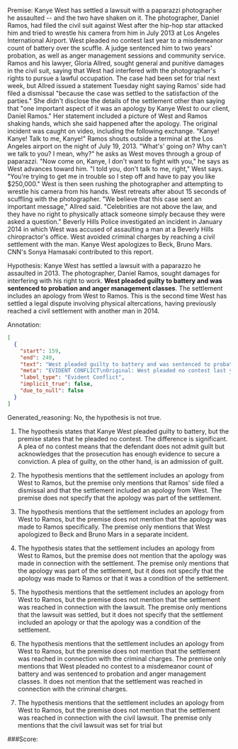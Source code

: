 
Premise:
Kanye West has settled a lawsuit with a paparazzi photographer he assaulted -- and the two have shaken on it. The photographer, Daniel Ramos, had filed the civil suit against West  after the hip-hop star attacked him and tried to wrestle his camera from him in July 2013 at Los Angeles International Airport. West pleaded no contest last year to a misdemeanor count of battery over the scuffle. A judge sentenced him to two years' probation, as well as anger management sessions and community service. Ramos and his lawyer, Gloria Allred, sought general and punitive damages in the civil suit, saying that West had interfered with the photographer's rights to pursue a lawful occupation. The case had been set for trial next week, but Allred issued a statement Tuesday night saying Ramos' side had filed a dismissal "because the case was settled to the satisfaction of the parties." She didn't disclose the details of the settlement other than saying that "one important aspect of it was an apology by Kanye West to our client, Daniel Ramos." Her statement included a picture of West and Ramos shaking hands, which she said happened after the apology. The original incident was caught on video, including the following exchange. "Kanye! Kanye! Talk to me, Kanye!" Ramos shouts outside a terminal at the Los Angeles airport on the night of July 19, 2013. "What's' going on? Why can't we talk to you?  I mean, why?" he asks as West moves through a group of paparazzi. "Now come on, Kanye, I don't want to fight with you," he says as West advances toward him. "I told you, don't talk to me, right," West says. "You're trying to get me in trouble so I step off and have to pay you like $250,000." West is then seen rushing the photographer and attempting to wrestle his camera from his hands. West retreats after about 15 seconds of scuffling with the photographer. "We believe that this case sent an important message," Allred said. "Celebrities are not above the law, and they have no right to physically attack someone simply because they were asked a question." Beverly Hills Police investigated an incident in January 2014 in which West was accused of assaulting a man at a Beverly Hills chiropractor's office. West avoided criminal charges by reaching a civil settlement with the man. Kanye West apologizes to Beck, Bruno Mars. CNN's Sonya Hamasaki contributed to this report.


Hypothesis:
Kanye West has settled a lawsuit with a paparazzo he assaulted in 2013. The photographer, Daniel Ramos, sought damages for interfering with his right to work. **West pleaded guilty to battery and was sentenced to probation and anger management classes**. The settlement includes an apology from West to Ramos. This is the second time West has settled a legal dispute involving physical altercations, having previously reached a civil settlement with another man in 2014.

Annotation:
```json
[
  {
    "start": 159,
    "end": 249,
    "text": "West pleaded guilty to battery and was sentenced to probation and anger management classes",
    "meta": "EVIDENT CONFLICT\nOriginal: West pleaded no contest last year to a misdemeanor count of battery over the scuffle.\nGenerated: West pleaded guilty to battery and was sentenced to probation and anger management classes",
    "label_type": "Evident Conflict",
    "implicit_true": false,
    "due_to_null": false
  }
]
```

Generated_reasoning:
No, the hypothesis is not true.

1. The hypothesis states that Kanye West pleaded guilty to battery, but the premise states that he pleaded no contest. The difference is significant. A plea of no contest means that the defendant does not admit guilt but acknowledges that the prosecution has enough evidence to secure a conviction. A plea of guilty, on the other hand, is an admission of guilt.

2. The hypothesis mentions that the settlement includes an apology from West to Ramos, but the premise only mentions that Ramos' side filed a dismissal and that the settlement included an apology from West. The premise does not specify that the apology was part of the settlement.

3. The hypothesis mentions that the settlement includes an apology from West to Ramos, but the premise does not mention that the apology was made to Ramos specifically. The premise only mentions that West apologized to Beck and Bruno Mars in a separate incident.

4. The hypothesis states that the settlement includes an apology from West to Ramos, but the premise does not mention that the apology was made in connection with the settlement. The premise only mentions that the apology was part of the settlement, but it does not specify that the apology was made to Ramos or that it was a condition of the settlement.

5. The hypothesis mentions that the settlement includes an apology from West to Ramos, but the premise does not mention that the settlement was reached in connection with the lawsuit. The premise only mentions that the lawsuit was settled, but it does not specify that the settlement included an apology or that the apology was a condition of the settlement.

6. The hypothesis mentions that the settlement includes an apology from West to Ramos, but the premise does not mention that the settlement was reached in connection with the criminal charges. The premise only mentions that West pleaded no contest to a misdemeanor count of battery and was sentenced to probation and anger management classes. It does not mention that the settlement was reached in connection with the criminal charges.

7. The hypothesis mentions that the settlement includes an apology from West to Ramos, but the premise does not mention that the settlement was reached in connection with the civil lawsuit. The premise only mentions that the civil lawsuit was set for trial but

###Score:
